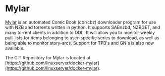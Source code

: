# Mylar

[Mylar](https://github.com/evilhero/mylar) is an automated Comic Book (cbr/cbz) downloader program for use with NZB and torrents written in python. It supports SABnzbd, NZBGET, and many torrent clients in addition to DDL. It will allow you to monitor weekly pull-lists for items belonging to user-specific series to download, as well as being able to monitor story-arcs. Support for TPB's and GN's is also now available.

The GIT Repository for Mylar is located at [https://github.com/linuxserver/docker-mylar](https://github.com/linuxserver/docker-mylar).
